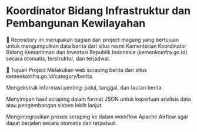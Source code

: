 # Koordinator Bidang Infrastruktur dan Pembangunan Kewilayahan

📁 Repository ini merupakan bagian dari project magang yang bertujuan untuk mengumpulkan data berita dari situs resmi Kementerian Koordinator Bidang Kemaritiman dan Investasi Republik Indonesia (kemenkoinfra.go.id) secara otomatis, terstruktur, dan terjadwal.

🧠 Tujuan Project
Melakukan web scraping berita dari situs kemenkoinfra.go.id/category/berita.

Mengekstrak informasi penting: judul, tanggal, dan tautan berita.

Menyimpan hasil scraping dalam format JSON untuk keperluan analisis data atau pengembangan sistem lebih lanjut.

Mengintegrasikan proses scraping ke dalam workflow Apache Airflow agar dapat berjalan secara otomatis dan terjadwal.
